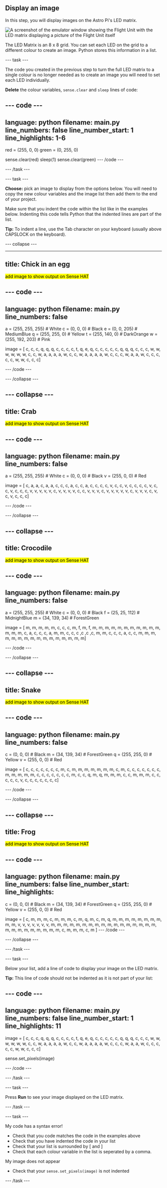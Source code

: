 ## Display an image

In this step, you will display images on the Astro Pi's LED matrix. 

![A screenshot of the emulator window showing the Flight Unit with the LED matrix displaying a picture of the Flight Unit itself](images/fu-pic.png)

The LED Matrix is an 8 x 8 grid. You can set each LED on the grid to a different colour to create an image. Python stores this information in a list. 

--- task ---

The code you created in the previous step to turn the full LED matrix to a single colour is no longer needed as to create an image you will need to set each LED individually. 

**Delete** the colour variables, `sense.clear` and `sleep` lines of code:

--- code ---
---
language: python
filename: main.py
line_numbers: false
line_number_start: 1
line_highlights: 1-6
---
red = (255, 0, 0)
green = (0, 255, 0)

sense.clear(red)
sleep(1)
sense.clear(green)
--- /code ---

--- /task ---

--- task ---

**Choose:** pick an image to display from the options below. You will need to copy the new colour variables and the image list then add them to the end of your project. 

Make sure that you indent the code within the list like in the examples below. Indenting this code tells Python that the indented lines are part of the list.

**Tip:** To indent a line, use the Tab character on your keyboard (usually above CAPSLOCK on the keyboard). 

--- collapse ---

---
title: Chick in an egg
---

<mark>add image to show output on Sense HAT</mark> 

--- code ---
---
language: python
filename: main.py
line_numbers: false
---
a = (255, 255, 255) # White
c = (0, 0, 0) # Black
e = (0, 0, 205) # MediumBlue
q = (255, 255, 0) # Yellow
t = (255, 140, 0) # DarkOrange
w = (255, 192, 203) # Pink


image = [
  c, c, c, q, q, q, c, c,
  c, c, t, q, e, q, c, c,
  c, c, c, q, q, q, c, c,
  c, w, w, w, w, w, w, c,
  c, w, a, a, a, a, w, c,
  c, w, a, a, a, a, w, c,
  c, c, w, a, a, w, c, c,
  c, c, c, w, w, c, c, c]

--- /code ---

--- /collapse ---

--- collapse ---
---
title: Crab
---

<mark>add image to show output on Sense HAT</mark> 

--- code ---
---
language: python
filename: main.py
line_numbers: false
---

a = (255, 255, 255) # White
c = (0, 0, 0) # Black
v = (255, 0, 0) # Red


image = [
  c, a, a, c, a, a, c, c,
  c, a, c, c, a, c, c, c,
  c, v, c, c, v, c, c, c,
  c, v, c, c, v, c, c, c,
  v, v, v, v, v, c, v, v,
  v, v, c, c, v, v, v, c,
  v, v, v, v, v, c, v, v,
  v, c, v, c, v, c, c, c]
 
--- /code ---

--- /collapse ---
 
 
--- collapse ---
---
title: Crocodile
---

<mark>add image to show output on Sense HAT</mark> 

--- code ---
---
language: python
filename: main.py
line_numbers: false
---

a = (255, 255, 255) # White
c = (0, 0, 0) # Black
f = (25, 25, 112) # MidnightBlue
m = (34, 139, 34) # ForestGreen


image = [
  m, m, m, m, m, c, c, c,
  m, f, m, f, m, m, m, m,
  m, m, m, m, m, m, m, m,
  m, m, c, a, c, c, c, a,
  m, m, c, c, c ,c ,c ,c,
  m, m, c, c, c, a, c, c,
  m, m, m, m, m, m, m, m,
  m, m, m, m, m, m, m, m]

--- /code ---
 
 
--- /collapse ---
 
--- collapse ---
---
title: Snake
---

<mark>add image to show output on Sense HAT</mark> 

--- code ---
---
language: python
filename: main.py
line_numbers: false
---

 c = (0, 0, 0) # Black
 m = (34, 139, 34) # ForestGreen
 q = (255, 255, 0) # Yellow
 v = (255, 0, 0) # Red


image = [
  c, c, c, c, c, c, c, m,
  c, m, m, m, m, m, m, m,
  c, m, c, c, c, c, c, c,
  c, m, m, m, m, m, c, c,
  c, c, c, c, c, m, c, c,
  q, m, q, m, m, m, c, c,
  m, m, m, c, c, c, c, c,
  v, c, c, c, c, c, c, c]
  
--- /code ---

--- /collapse ---

--- collapse ---
---
title: Frog
---

<mark>add image to show output on Sense HAT</mark> 

--- code ---
---
language: python
filename: main.py
line_numbers: false
line_number_start: 
line_highlights: 
---

c = (0, 0, 0) # Black
m = (34, 139, 34) # ForestGreen
q = (255, 255, 0) # Yellow
v = (255, 0, 0) # Red


image = [
  c, m, m, m, c, m, m, m,
  c, m, q, m, c, m, q, m,
  m, m, m, m, m, m, m, m,
  m, v, v, v, v, v, v, v,
  m, m, m, m, m, m, m, m,
  m, m, m, m, m, m, m, m,
  m, m, m, m, m, m, m, m,
  m, m, c, m, m, m, c, m
]
--- /code ---

--- /collapse ---

--- /task ---

--- task ---

Below your list, add a line of code to display your image on the LED matrix.

**Tip:** This line of code should not be indented as it is not part of your list:

--- code ---
---
language: python
filename: main.py
line_numbers: false
line_number_start: 1
line_highlights: 11
---
image = [
  c, c, c, q, q, q, c, c,
  c, c, t, q, e, q, c, c,
  c, c, c, q, q, q, c, c,
  c, w, w, w, w, w, w, c,
  c, w, a, a, a, a, w, c,
  c, w, a, a, a, a, w, c,
  c, c, w, a, a, w, c, c,
  c, c, c, w, w, c, c, c]
  
sense.set_pixels(image)

--- /code ---

--- /task ---

--- task ---

Press **Run** to see your image displayed on the LED matrix.

--- /task ---

--- task ---

My code has a syntax error!

- Check that you code matches the code in the examples above
- Check that you have indented the code in your list
- Check that your list is surrounded by [ and ]
- Check that each colour variable in the list is seperated by a comma.

My image does not appear
- Check that your `sense.set_pixels(image)` is not indented

--- /task ---




